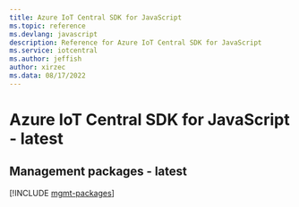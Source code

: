 ```yaml
---
title: Azure IoT Central SDK for JavaScript
ms.topic: reference
ms.devlang: javascript
description: Reference for Azure IoT Central SDK for JavaScript
ms.service: iotcentral
ms.author: jeffish
author: xirzec
ms.data: 08/17/2022
---
```

# Azure IoT Central SDK for JavaScript - latest

## Management packages - latest
[!INCLUDE [mgmt-packages](iot-central-mgmt-index.md)]